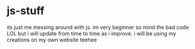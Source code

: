# js-stuff
its just me messing around with js. im very beginner so mind the bad code LOL but i will update from time to time as i improve. i will be using my creations on my own website teehee
